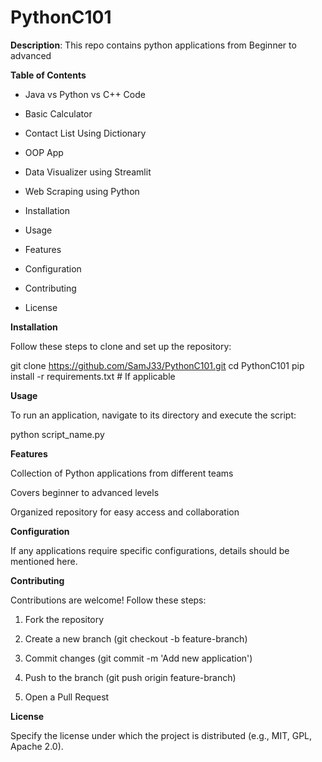 # PythonC101

**Description**:
This repo contains python applications from Beginner to advanced

**Table of Contents**

- Java vs Python vs C++ Code

- Basic Calculator

- Contact List Using Dictionary

- OOP App

- Data Visualizer using Streamlit

- Web Scraping using Python

- Installation

- Usage

- Features

- Configuration

- Contributing

- License


**Installation**

Follow these steps to clone and set up the repository:

git clone https://github.com/SamJ33/PythonC101.git
cd PythonC101
pip install -r requirements.txt  # If applicable

**Usage**

To run an application, navigate to its directory and execute the script:

python script_name.py

**Features**

Collection of Python applications from different teams

Covers beginner to advanced levels

Organized repository for easy access and collaboration

**Configuration**

If any applications require specific configurations, details should be mentioned here.

**Contributing**

Contributions are welcome! Follow these steps:

1. Fork the repository

2. Create a new branch (git checkout -b feature-branch)

3. Commit changes (git commit -m 'Add new application')

4. Push to the branch (git push origin feature-branch)

5. Open a Pull Request

**License**

Specify the license under which the project is distributed (e.g., MIT, GPL, Apache 2.0).


